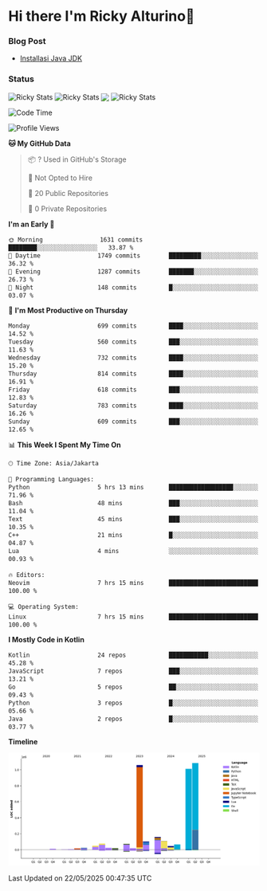 # Hi there I'm Ricky Alturino👋

### Blog Post

<!-- BLOG-POST-LIST:START -->

- [Installasi Java JDK](https://onirutla.medium.com/installasi-java-jdk-ec701beeb5cb?source=rss-d9d81c918cc9------2)
<!-- BLOG-POST-LIST:END -->

### Status

<img align="center" alt="Ricky Stats" src="https://github-readme-stats.vercel.app/api?username=Alturino&theme=dark&show_icons=true&hide_border=false" />
<img align="center" alt="Ricky Stats" src="https://github-readme-stats.vercel.app/api/top-langs/?username=Alturino&theme=dark&show_icons=true&layout=compact"/>
<img align="center" width="640px" src="https://github-readme-stats.vercel.app/api/wakatime?username=Alturino&layout=compact&hide_border=true&theme=dark">
<img align="center" alt="Ricky Stats" src="https://leetcard.jacoblin.cool/alturino?border=0&radius=20&ext=activity"/>

<!--START_SECTION:waka-->
![Code Time](http://img.shields.io/badge/Code%20Time-1%2C220%20hrs%2015%20mins-blue)

![Profile Views](http://img.shields.io/badge/Profile%20Views-0-blue)

**🐱 My GitHub Data** 

> 📦 ? Used in GitHub's Storage 
 > 
> 🚫 Not Opted to Hire
 > 
> 📜 20 Public Repositories 
 > 
> 🔑 0 Private Repositories 
 > 
**I'm an Early 🐤** 

```text
🌞 Morning                1631 commits        ████████░░░░░░░░░░░░░░░░░   33.87 % 
🌆 Daytime                1749 commits        █████████░░░░░░░░░░░░░░░░   36.32 % 
🌃 Evening                1287 commits        ███████░░░░░░░░░░░░░░░░░░   26.73 % 
🌙 Night                  148 commits         █░░░░░░░░░░░░░░░░░░░░░░░░   03.07 % 
```
📅 **I'm Most Productive on Thursday** 

```text
Monday                   699 commits         ████░░░░░░░░░░░░░░░░░░░░░   14.52 % 
Tuesday                  560 commits         ███░░░░░░░░░░░░░░░░░░░░░░   11.63 % 
Wednesday                732 commits         ████░░░░░░░░░░░░░░░░░░░░░   15.20 % 
Thursday                 814 commits         ████░░░░░░░░░░░░░░░░░░░░░   16.91 % 
Friday                   618 commits         ███░░░░░░░░░░░░░░░░░░░░░░   12.83 % 
Saturday                 783 commits         ████░░░░░░░░░░░░░░░░░░░░░   16.26 % 
Sunday                   609 commits         ███░░░░░░░░░░░░░░░░░░░░░░   12.65 % 
```


📊 **This Week I Spent My Time On** 

```text
🕑︎ Time Zone: Asia/Jakarta

💬 Programming Languages: 
Python                   5 hrs 13 mins       ██████████████████░░░░░░░   71.96 % 
Bash                     48 mins             ███░░░░░░░░░░░░░░░░░░░░░░   11.04 % 
Text                     45 mins             ███░░░░░░░░░░░░░░░░░░░░░░   10.35 % 
C++                      21 mins             █░░░░░░░░░░░░░░░░░░░░░░░░   04.87 % 
Lua                      4 mins              ░░░░░░░░░░░░░░░░░░░░░░░░░   00.93 % 

🔥 Editors: 
Neovim                   7 hrs 15 mins       █████████████████████████   100.00 % 

💻 Operating System: 
Linux                    7 hrs 15 mins       █████████████████████████   100.00 % 
```

**I Mostly Code in Kotlin** 

```text
Kotlin                   24 repos            ███████████░░░░░░░░░░░░░░   45.28 % 
JavaScript               7 repos             ███░░░░░░░░░░░░░░░░░░░░░░   13.21 % 
Go                       5 repos             ██░░░░░░░░░░░░░░░░░░░░░░░   09.43 % 
Python                   3 repos             █░░░░░░░░░░░░░░░░░░░░░░░░   05.66 % 
Java                     2 repos             █░░░░░░░░░░░░░░░░░░░░░░░░   03.77 % 
```



**Timeline**

![Lines of Code chart](https://raw.githubusercontent.com/Alturino/Alturino/main/assets/bar_graph.png)


 Last Updated on 22/05/2025 00:47:35 UTC
<!--END_SECTION:waka-->
